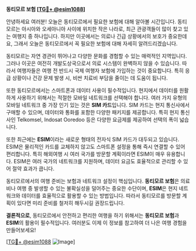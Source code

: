 **동티모르 보험 [[TG💪+ @esim1088](https://t.me/s/esim1088)]**

안녕하세요 여러분! 오늘은 동티모르에서 필요한 보험에 대해 알아볼 시간입니다. 동티모르는 아시아와 오세아니아 사이에 위치한 작은 나라로, 최근 관광객들이 많이 찾고 있는 여행지 중 하나입니다. 하지만 이곳에서는 의료나 긴급 상황에서의 보호가 중요한데요, 그래서 오늘은 동티모르에서 꼭 필요한 보험에 대해 자세히 알려드리겠습니다.

동티모르는 자연 경관이 뛰어나고 다양한 문화를 경험할 수 있는 매력적인 지역입니다. 그러나 이곳은 여전히 개발도상국으로서 의료 시스템이 완벽하지 않을 수 있습니다. 따라서 여행자들은 여행 전 반드시 국제 여행자 보험에 가입하는 것이 중요합니다. 특히 응급 상황이나 건강 문제 발생 시, 비싼 치료비 부담을 줄이는 데 도움이 됩니다.

또한 동티모르에서는 스마트폰과 데이터 사용이 필수적입니다. 현지에서 데이터를 원활하게 사용하기 위해서는 적절한 모바일 네트워크를 선택해야 합니다. 여러 가지 유형의 모바일 네트워크 중 가장 인기 있는 것은 **SIM 카드**입니다. SIM 카드는 현지 통신사에서 구매할 수 있으며, 데이터와 통화를 포함한 다양한 패키지를 제공합니다. 특히 현지 통신사인 Telkomsel, Indosat Ooredoo 등은 다양한 요금제를 제공하여 선택의 폭이 넓습니다.

또한 최근에는 **ESIM**이라는 새로운 형태의 전자식 SIM 카드가 대두되고 있습니다. ESIM은 물리적인 카드를 교체하지 않고도 스마트폰 설정을 통해 즉시 연결할 수 있어 편리합니다. 특히 해외여행 시 여러 국가를 방문할 계획이라면 ESIM이 매우 유용합니다. ESIM은 여러 국가의 네트워크를 지원하며, 데이터 요금도 효율적으로 관리할 수 있어 절약 효과가 큽니다.

동티모르에서의 여행 준비는 보험과 네트워크 설정이 핵심입니다. **동티모르 보험**은 의료비나 여행 중 발생할 수 있는 불확실성을 덜어주는 중요한 수단이며, **ESIM**은 현지 네트워크와 데이터를 효율적으로 활용할 수 있는 방법입니다. 따라서 동티모르를 방문할 계획이 있다면 미리 준비를 철저히 해두시길 권장드립니다.

**결론적으로**, 동티모르에서 안전하고 편리한 여행을 하기 위해서는 **동티모르 보험**과 **ESIM**의 활용이 필수적입니다. 여러분도 이제 이 정보를 참고하여 더 나은 여행 경험을 만들어보세요!

[[TG💪+ @esim1088](https://t.me/s/esim1088) ![Image](https://i.postimg.cc/Y0z9fWf4/image.png)]